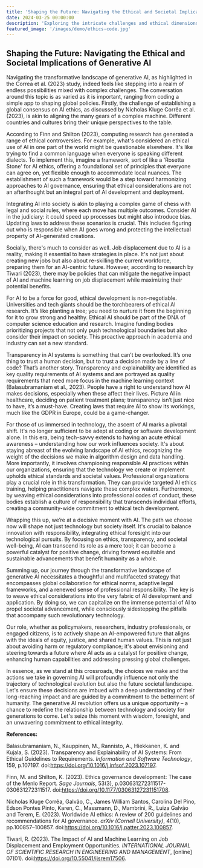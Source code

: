 ```yaml
---
title: 'Shaping the Future: Navigating the Ethical and Societal Implications of Generative AI'
date: 2024-03-25 00:00:00
description: 'Exploring the intricate challenges and ethical dimensions of incorporating generative AI into various aspects of society, emphasizing the importance of global consensus, legal flexibility, and responsible innovation in tech governance.'
featured_image: '/images/demo/ethics-code.jpg'
---
```


## Shaping the Future: Navigating the Ethical and Societal Implications of Generative AI

Navigating the transformative landscape of generative AI, as highlighted in the Correa et al. (2023) study, indeed feels like stepping into a realm of endless possibilities mixed with complex challenges. The conversation around this topic is as varied as it is important, ranging from coding a simple app to shaping global policies. Firstly, the challenge of establishing a global consensus on AI ethics, as discussed by Nicholas Kluge Corrêa et al. (2023), is akin to aligning the many gears of a complex machine. Different countries and cultures bring their unique perspectives to the table.

According to Finn and Shilton (2023), computing research has generated a range of ethical controversies. For example, what's considered an ethical use of AI in one part of the world might be questionable elsewhere. It's like trying to find a common language when everyone is speaking different dialects. To implement this, imagine a framework, sort of like a 'Rosetta Stone' for AI ethics, offering a foundational set of principles that everyone can agree on, yet flexible enough to accommodate local nuances. The establishment of such a framework would be a step toward harmonizing approaches to AI governance, ensuring that ethical considerations are not an afterthought but an integral part of AI development and deployment.

Integrating AI into society is akin to playing a complex game of chess with legal and social rules, where each move has multiple outcomes. Consider AI in the judiciary: it could speed up processes but might also introduce bias. Updating laws to address these scenarios is crucial. This includes figuring out who is responsible when AI goes wrong and protecting the intellectual property of AI-generated creations.

Socially, there's much to consider as well. Job displacement due to AI is a reality, making it essential to have strategies in place. It's not just about creating new jobs but also about re-skilling the current workforce, preparing them for an AI-centric future. However, according to research by Tiwari (2023), there may be policies that can mitigate the negative impact of AI and machine learning on job displacement while maximizing their potential benefits.

For AI to be a force for good, ethical development is non-negotiable. Universities and tech giants should be the torchbearers of ethical AI research. It’s like planting a tree; you need to nurture it from the beginning for it to grow strong and healthy. Ethical AI should be part of the DNA of computer science education and research. Imagine funding bodies prioritizing projects that not only push technological boundaries but also consider their impact on society. This proactive approach in academia and industry can set a new standard.

Transparency in AI systems is something that can’t be overlooked. It’s one thing to trust a human decision, but to trust a decision made by a line of code? That’s another story. Transparency and explainability are identified as key quality requirements of AI systems and are portrayed as quality requirements that need more focus in the machine learning context (Balasubramaniam et al., 2023). People have a right to understand how AI makes decisions, especially when these affect their lives. Picture AI in healthcare, deciding on patient treatment plans; transparency isn’t just nice to have, it’s a must-have. Creating laws that require AI to show its workings, much like the GDPR in Europe, could be a game-changer.

For those of us immersed in technology, the ascent of AI marks a pivotal shift. It's no longer sufficient to be adept at coding or software development alone. In this era, being tech-savvy extends to having an acute ethical awareness – understanding how our work influences society. It's about staying abreast of the evolving landscape of AI ethics, recognizing the weight of the decisions we make in algorithm design and data handling. More importantly, it involves championing responsible AI practices within our organizations, ensuring that the technology we create or implement upholds ethical standards and societal values. Professional organizations play a crucial role in this transformation. They can provide targeted AI ethics training, helping practitioners navigate these complex waters. Furthermore, by weaving ethical considerations into professional codes of conduct, these bodies establish a culture of responsibility that transcends individual efforts, creating a community-wide commitment to ethical tech development.

Wrapping this up, we’re at a decisive moment with AI. The path we choose now will shape not just technology but society itself. It's crucial to balance innovation with responsibility, integrating ethical foresight into our technological pursuits. By focusing on ethics, transparency, and societal well-being, AI can transcend its role as a mere tool; it can become a powerful catalyst for positive change, driving forward equitable and sustainable advancements that benefit humanity as a whole.

Summing up, our journey through the transformative landscape of generative AI necessitates a thoughtful and multifaceted strategy that encompasses global collaboration for ethical norms, adaptive legal frameworks, and a renewed sense of professional responsibility. The key is to weave ethical considerations into the very fabric of AI development and application. By doing so, we can capitalize on the immense potential of AI to propel societal advancement, while consciously sidestepping the pitfalls that accompany such revolutionary technology.

Our role, whether as policymakers, researchers, industry professionals, or engaged citizens, is to actively shape an AI-empowered future that aligns with the ideals of equity, justice, and shared human values. This is not just about avoiding harm or regulatory compliance; it's about envisioning and steering towards a future where AI acts as a catalyst for positive change, enhancing human capabilities and addressing pressing global challenges.

In essence, as we stand at this crossroads, the choices we make and the actions we take in governing AI will profoundly influence not only the trajectory of technological evolution but also the future societal landscape. Let's ensure these decisions are imbued with a deep understanding of their long-reaching impact and are guided by a commitment to the betterment of humanity. The generative AI revolution offers us a unique opportunity – a chance to redefine the relationship between technology and society for generations to come. Let's seize this moment with wisdom, foresight, and an unwavering commitment to ethical integrity.

**References:**

Balasubramaniam, N., Kauppinen, M., Rannisto, A., Hiekkanen, K. and Kujala, S. (2023). Transparency and Explainability of AI Systems: From Ethical Guidelines to Requirements. _Information and Software Technology_, 159, p.107197. doi:https://doi.org/10.1016/j.infsof.2023.107197.

Finn, M. and Shilton, K. (2023). Ethics governance development: The case of the Menlo Report. _Sage Journals_, 53(3), p.030631272311517-030631272311517. doi:https://doi.org/10.1177/03063127231151708.

Nicholas Kluge Corrêa, Galvão, C., James William Santos, Carolina Del Pino, Edson Pontes Pinto, Karen, C., Massmann, D., Mambrini, R., Luiza Galvão and Terem, E. (2023). Worldwide AI ethics: A review of 200 guidelines and recommendations for AI governance. _arXiv (Cornell University)_, 4(10), pp.100857–100857. doi:https://doi.org/10.1016/j.patter.2023.100857.

Tiwari, R. (2023). The Impact of AI and Machine Learning on Job Displacement and Employment Opportunities. _INTERNATIONAL JOURNAL OF SCIENTIFIC RESEARCH IN ENGINEERING AND MANAGEMENT_, [online] 07(01). doi:https://doi.org/10.55041/ijsrem17506.

